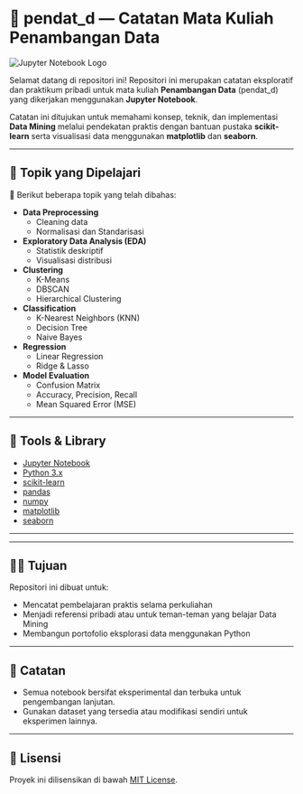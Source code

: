 # 🧠 pendat_d — Catatan Mata Kuliah Penambangan Data

![Jupyter Notebook Logo](https://upload.wikimedia.org/wikipedia/commons/3/38/Jupyter_logo.svg)

Selamat datang di repositori ini! Repositori ini merupakan catatan eksploratif dan praktikum pribadi untuk mata kuliah **Penambangan Data** (pendat_d) yang dikerjakan menggunakan **Jupyter Notebook**.

Catatan ini ditujukan untuk memahami konsep, teknik, dan implementasi **Data Mining** melalui pendekatan praktis dengan bantuan pustaka **scikit-learn** serta visualisasi data menggunakan **matplotlib** dan **seaborn**.

---

## 🧾 Topik yang Dipelajari

📌 Berikut beberapa topik yang telah dibahas:

- **Data Preprocessing**
  - Cleaning data
  - Normalisasi dan Standarisasi
- **Exploratory Data Analysis (EDA)**
  - Statistik deskriptif
  - Visualisasi distribusi
- **Clustering**
  - K-Means
  - DBSCAN
  - Hierarchical Clustering
- **Classification**
  - K-Nearest Neighbors (KNN)
  - Decision Tree
  - Naive Bayes
- **Regression**
  - Linear Regression
  - Ridge & Lasso
- **Model Evaluation**
  - Confusion Matrix
  - Accuracy, Precision, Recall
  - Mean Squared Error (MSE)

---

## 🧰 Tools & Library

- [Jupyter Notebook](https://jupyter.org/)
- [Python 3.x](https://www.python.org/)
- [scikit-learn](https://scikit-learn.org/)
- [pandas](https://pandas.pydata.org/)
- [numpy](https://numpy.org/)
- [matplotlib](https://matplotlib.org/)
- [seaborn](https://seaborn.pydata.org/)

---


---

## 🧑‍🎓 Tujuan

Repositori ini dibuat untuk:

- Mencatat pembelajaran praktis selama perkuliahan
- Menjadi referensi pribadi atau untuk teman-teman yang belajar Data Mining
- Membangun portofolio eksplorasi data menggunakan Python

---

## 📌 Catatan

- Semua notebook bersifat eksperimental dan terbuka untuk pengembangan lanjutan.
- Gunakan dataset yang tersedia atau modifikasi sendiri untuk eksperimen lainnya.

---

## 🪪 Lisensi

Proyek ini dilisensikan di bawah [MIT License](LICENSE).

